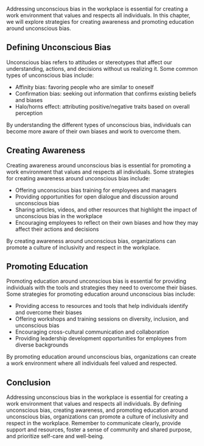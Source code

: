 
Addressing unconscious bias in the workplace is essential for creating a work environment that values and respects all individuals. In this chapter, we will explore strategies for creating awareness and promoting education around unconscious bias.

Defining Unconscious Bias
-------------------------

Unconscious bias refers to attitudes or stereotypes that affect our understanding, actions, and decisions without us realizing it. Some common types of unconscious bias include:

* Affinity bias: favoring people who are similar to oneself
* Confirmation bias: seeking out information that confirms existing beliefs and biases
* Halo/horns effect: attributing positive/negative traits based on overall perception

By understanding the different types of unconscious bias, individuals can become more aware of their own biases and work to overcome them.

Creating Awareness
------------------

Creating awareness around unconscious bias is essential for promoting a work environment that values and respects all individuals. Some strategies for creating awareness around unconscious bias include:

* Offering unconscious bias training for employees and managers
* Providing opportunities for open dialogue and discussion around unconscious bias
* Sharing articles, videos, and other resources that highlight the impact of unconscious bias in the workplace
* Encouraging employees to reflect on their own biases and how they may affect their actions and decisions

By creating awareness around unconscious bias, organizations can promote a culture of inclusivity and respect in the workplace.

Promoting Education
-------------------

Promoting education around unconscious bias is essential for providing individuals with the tools and strategies they need to overcome their biases. Some strategies for promoting education around unconscious bias include:

* Providing access to resources and tools that help individuals identify and overcome their biases
* Offering workshops and training sessions on diversity, inclusion, and unconscious bias
* Encouraging cross-cultural communication and collaboration
* Providing leadership development opportunities for employees from diverse backgrounds

By promoting education around unconscious bias, organizations can create a work environment where all individuals feel valued and respected.

Conclusion
----------

Addressing unconscious bias in the workplace is essential for creating a work environment that values and respects all individuals. By defining unconscious bias, creating awareness, and promoting education around unconscious bias, organizations can promote a culture of inclusivity and respect in the workplace. Remember to communicate clearly, provide support and resources, foster a sense of community and shared purpose, and prioritize self-care and well-being.
